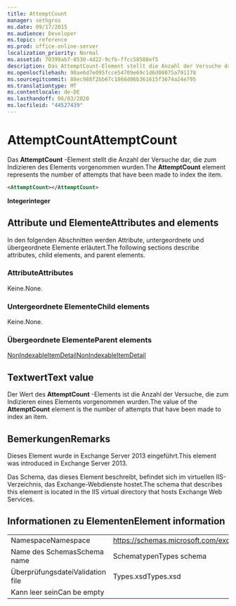 ```yaml
---
title: AttemptCount
manager: sethgros
ms.date: 09/17/2015
ms.audience: Developer
ms.topic: reference
ms.prod: office-online-server
localization_priority: Normal
ms.assetid: 70399ab7-0530-4d22-9cfb-ffcc58588ef5
description: Das AttemptCount-Element stellt die Anzahl der Versuche dar, die zum Indizieren des Elements vorgenommen wurden.
ms.openlocfilehash: 90ae6d7e095fcce54709e69c1d6d08075a791178
ms.sourcegitcommit: 88ec988f2bb67c1866d06b361615f3674a24e795
ms.translationtype: MT
ms.contentlocale: de-DE
ms.lasthandoff: 06/03/2020
ms.locfileid: "44527439"
---
```

# <a name="attemptcount"></a><span data-ttu-id="a7fcb-103">AttemptCount</span><span class="sxs-lookup"><span data-stu-id="a7fcb-103">AttemptCount</span></span>

<span data-ttu-id="a7fcb-104">Das **AttemptCount** -Element stellt die Anzahl der Versuche dar, die zum Indizieren des Elements vorgenommen wurden.</span><span class="sxs-lookup"><span data-stu-id="a7fcb-104">The **AttemptCount** element represents the number of attempts that have been made to index the item.</span></span> 
  
```XML
<AttemptCount></AttemptCount>
```

 <span data-ttu-id="a7fcb-105">**Integer**</span><span class="sxs-lookup"><span data-stu-id="a7fcb-105">**integer**</span></span>
## <a name="attributes-and-elements"></a><span data-ttu-id="a7fcb-106">Attribute und Elemente</span><span class="sxs-lookup"><span data-stu-id="a7fcb-106">Attributes and elements</span></span>

<span data-ttu-id="a7fcb-107">In den folgenden Abschnitten werden Attribute, untergeordnete und übergeordnete Elemente erläutert.</span><span class="sxs-lookup"><span data-stu-id="a7fcb-107">The following sections describe attributes, child elements, and parent elements.</span></span>
  
### <a name="attributes"></a><span data-ttu-id="a7fcb-108">Attribute</span><span class="sxs-lookup"><span data-stu-id="a7fcb-108">Attributes</span></span>

<span data-ttu-id="a7fcb-109">Keine.</span><span class="sxs-lookup"><span data-stu-id="a7fcb-109">None.</span></span>
  
### <a name="child-elements"></a><span data-ttu-id="a7fcb-110">Untergeordnete Elemente</span><span class="sxs-lookup"><span data-stu-id="a7fcb-110">Child elements</span></span>

<span data-ttu-id="a7fcb-111">Keine.</span><span class="sxs-lookup"><span data-stu-id="a7fcb-111">None.</span></span>
  
### <a name="parent-elements"></a><span data-ttu-id="a7fcb-112">Übergeordnete Elemente</span><span class="sxs-lookup"><span data-stu-id="a7fcb-112">Parent elements</span></span>

[<span data-ttu-id="a7fcb-113">NonIndexableItemDetail</span><span class="sxs-lookup"><span data-stu-id="a7fcb-113">NonIndexableItemDetail</span></span>](nonindexableitemdetail.md)
  
## <a name="text-value"></a><span data-ttu-id="a7fcb-114">Textwert</span><span class="sxs-lookup"><span data-stu-id="a7fcb-114">Text value</span></span>

<span data-ttu-id="a7fcb-115">Der Wert des **AttemptCount** -Elements ist die Anzahl der Versuche, die zum Indizieren eines Elements vorgenommen wurden.</span><span class="sxs-lookup"><span data-stu-id="a7fcb-115">The value of the **AttemptCount** element is the number of attempts that have been made to index an item.</span></span> 
  
## <a name="remarks"></a><span data-ttu-id="a7fcb-116">Bemerkungen</span><span class="sxs-lookup"><span data-stu-id="a7fcb-116">Remarks</span></span>

<span data-ttu-id="a7fcb-117">Dieses Element wurde in Exchange Server 2013 eingeführt.</span><span class="sxs-lookup"><span data-stu-id="a7fcb-117">This element was introduced in Exchange Server 2013.</span></span>
  
<span data-ttu-id="a7fcb-118">Das Schema, das dieses Element beschreibt, befindet sich im virtuellen IIS-Verzeichnis, das Exchange-Webdienste hostet.</span><span class="sxs-lookup"><span data-stu-id="a7fcb-118">The schema that describes this element is located in the IIS virtual directory that hosts Exchange Web Services.</span></span>
  
## <a name="element-information"></a><span data-ttu-id="a7fcb-119">Informationen zu Elementen</span><span class="sxs-lookup"><span data-stu-id="a7fcb-119">Element information</span></span>

|||
|:-----|:-----|
|<span data-ttu-id="a7fcb-120">Namespace</span><span class="sxs-lookup"><span data-stu-id="a7fcb-120">Namespace</span></span>  <br/> |https://schemas.microsoft.com/exchange/services/2006/types  <br/> |
|<span data-ttu-id="a7fcb-121">Name des Schemas</span><span class="sxs-lookup"><span data-stu-id="a7fcb-121">Schema name</span></span>  <br/> |<span data-ttu-id="a7fcb-122">Schematypen</span><span class="sxs-lookup"><span data-stu-id="a7fcb-122">Types schema</span></span>  <br/> |
|<span data-ttu-id="a7fcb-123">Überprüfungsdatei</span><span class="sxs-lookup"><span data-stu-id="a7fcb-123">Validation file</span></span>  <br/> |<span data-ttu-id="a7fcb-124">Types.xsd</span><span class="sxs-lookup"><span data-stu-id="a7fcb-124">Types.xsd</span></span>  <br/> |
|<span data-ttu-id="a7fcb-125">Kann leer sein</span><span class="sxs-lookup"><span data-stu-id="a7fcb-125">Can be empty</span></span>  <br/> ||
   

